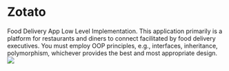 # Zotato
Food Delivery App Low Level Implementation.
This application primarily is a platform for restaurants and diners to connect facilitated by food
delivery executives. You must employ OOP principles, e.g., interfaces, inheritance,
polymorphism, whichever provides the best and most appropriate design.
![](http://www.mithoma.com/wp-content/uploads/2019/03/foodmitho.jpg)

